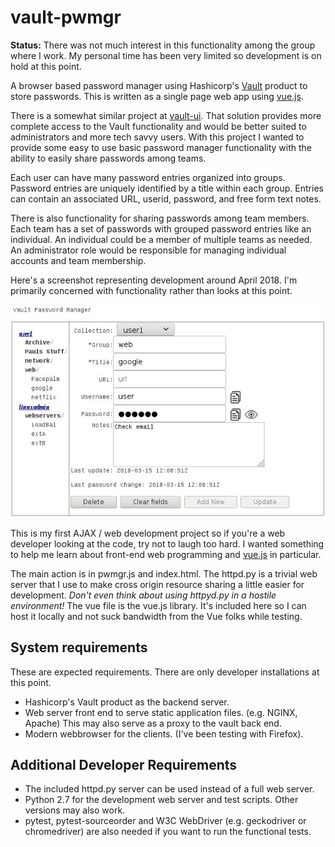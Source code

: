 # vault-pwmgr
**Status:** There was not much interest in this functionality among the group where I work. My personal time has been very limited so development is on hold at this point.

A browser based password manager using Hashicorp's [Vault](https://www.vaultproject.io/) product to store passwords. This is written as a single page web app using [vue.js](https://vuejs.org). 

There is a somewhat similar project at [vault-ui](https://github.com/djenriquez/vault-ui). That solution provides more complete access to the Vault functionality and would be better suited to administrators and more tech savvy users. With this project I wanted to provide some easy to use basic password manager functionality with the ability to easily share passwords among teams.

Each user can have many password entries organized into groups. Password entries are uniquely
identified by a title within each group. Entries can contain an associated URL, userid, 
password, and free form text notes.

There is also functionality for sharing passwords among team members. Each team has a set of passwords with grouped password entries like an individual. An individual could be a member of multiple teams as needed. An administrator role would be responsible for managing individual accounts and team membership.

Here's a screenshot representing development around April 2018. I'm primarily concerned with functionality rather than looks at this point.

![Screenshot of the UI with a navigation tree of folders and entry title in the left column and a form with password entry details in the right column. There are update timestamps and an update button at the bottom or the right column.](https://github.com/FixItDad/vault-pwmgr/raw/master/doc/screenshot1.jpg "Screenshot 1")

This is my first AJAX / web development project so if you're a web developer looking at the code, try not to laugh too hard. I wanted something to help me learn about front-end web programming and [vue.js](https://vuejs.org) in particular.

The main action is in pwmgr.js and index.html. The httpd.py is a trivial web server that I use to make cross origin resource sharing a little easier for development. *Don't even think about using httpyd.py in a hostile environment!* The vue file is the vue.js library. It's included here so I can host it locally and not suck bandwidth from the Vue folks while testing.

## System requirements
These are expected requirements. There are only developer installations at this point.
* Hashicorp's Vault product as the backend server.
* Web server front end to serve static application files. (e.g. NGINX, Apache) This may also serve as a proxy to the vault back end.
* Modern webbrowser for the clients. (I've been testing with Firefox).

## Additional Developer Requirements
* The included httpd.py server can be used instead of a full web server.
* Python 2.7 for the development web server and test scripts. Other versions may also work.
* pytest, pytest-sourceorder and W3C WebDriver (e.g. geckodriver or chromedriver) are also needed if you want to run the functional tests.
